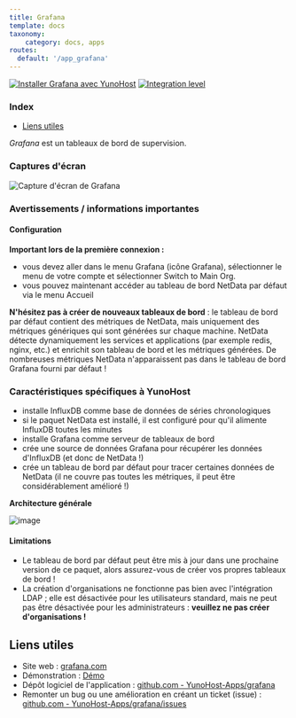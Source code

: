 ```yaml
---
title: Grafana
template: docs
taxonomy:
    category: docs, apps
routes:
  default: '/app_grafana'
---
```


[![Installer Grafana avec YunoHost](https://install-app.yunohost.org/install-with-yunohost.svg)](https://install-app.yunohost.org/?app=grafana) [![Integration level](https://dash.yunohost.org/integration/grafana.svg)](https://dash.yunohost.org/appci/app/grafana)

### Index

- [Liens utiles](#liens-utiles)

*Grafana* est un tableaux de bord de supervision.

### Captures d'écran

![Capture d'écran de Grafana](https://github.com/YunoHost-Apps/grafana_ynh/blob/master/doc/screenshots/Grafana8_Kubernetes.jpg)

### Avertissements / informations importantes

#### Configuration

**Important lors de la première connexion :**

* vous devez aller dans le menu Grafana (icône Grafana), sélectionner le menu de votre compte et sélectionner Switch to Main Org.
* vous pouvez maintenant accéder au tableau de bord NetData par défaut via le menu Accueil

**N'hésitez pas à créer de nouveaux tableaux de bord** : le tableau de bord par défaut contient des métriques de NetData, mais uniquement des métriques génériques qui sont générées sur chaque machine. NetData détecte dynamiquement les services et applications (par exemple redis, nginx, etc.) et enrichit son tableau de bord et les métriques générées. De nombreuses métriques NetData n'apparaissent pas dans le tableau de bord Grafana fourni par défaut !

### Caractéristiques spécifiques à YunoHost

* installe InfluxDB comme base de données de séries chronologiques
* si le paquet NetData est installé, il est configuré pour qu'il alimente InfluxDB toutes les minutes
* installe Grafana comme serveur de tableaux de bord
* crée une source de données Grafana pour récupérer les données d'InfluxDB (et donc de NetData !)
* crée un tableau de bord par défaut pour tracer certaines données de NetData (il ne couvre pas toutes les métriques, il peut être considérablement amélioré !)

**Architecture générale**

![image](https://cloud.githubusercontent.com/assets/2662304/20649711/29f182ba-b4ce-11e6-97c8-ab2c0ab59833.png)

#### Limitations

* Le tableau de bord par défaut peut être mis à jour dans une prochaine version de ce paquet, alors assurez-vous de créer vos propres tableaux de bord !
* La création d'organisations ne fonctionne pas bien avec l'intégration LDAP ; elle est désactivée pour les utilisateurs standard, mais ne peut pas être désactivée pour les administrateurs : **veuillez ne pas créer d'organisations !**

## Liens utiles

+ Site web : [grafana.com](https://grafana.com/)
+ Démonstration : [Démo](https://demo.grafana.eu/login)
+ Dépôt logiciel de l'application : [github.com - YunoHost-Apps/grafana](https://github.com/YunoHost-Apps/grafana_ynh)
+ Remonter un bug ou une amélioration en créant un ticket (issue) : [github.com - YunoHost-Apps/grafana/issues](https://github.com/YunoHost-Apps/grafana_ynh/issues)

